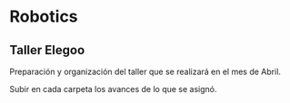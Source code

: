 # Robotics
## Taller Elegoo

Preparación y organización del taller que se realizará en el mes de Abril.

Subir en cada carpeta los avances de lo que se asignó.
